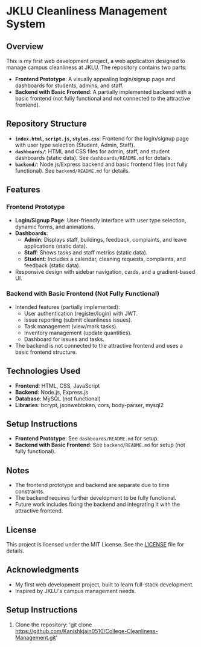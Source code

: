 # JKLU Cleanliness Management System

## Overview
This is my first web development project, a web application designed to manage campus cleanliness at JKLU. The repository contains two parts:
- **Frontend Prototype**: A visually appealing login/signup page and dashboards for students, admins, and staff.
- **Backend with Basic Frontend**: A partially implemented backend with a basic frontend (not fully functional and not connected to the attractive frontend).

## Repository Structure
- **`index.html`, `script.js`, `styles.css`**: Frontend for the login/signup page with user type selection (Student, Admin, Staff).
- **`dashboards/`**: HTML and CSS files for admin, staff, and student dashboards (static data). See `dashboards/README.md` for details.
- **`backend/`**: Node.js/Express backend and basic frontend files (not fully functional). See `backend/README.md` for details.

## Features
### Frontend Prototype
- **Login/Signup Page**: User-friendly interface with user type selection, dynamic forms, and animations.
- **Dashboards**:
  - **Admin**: Displays staff, buildings, feedback, complaints, and leave applications (static data).
  - **Staff**: Shows tasks and staff metrics (static data).
  - **Student**: Includes a calendar, cleaning requests, complaints, and feedback (static data).
- Responsive design with sidebar navigation, cards, and a gradient-based UI.

### Backend with Basic Frontend (Not Fully Functional)
- Intended features (partially implemented):
  - User authentication (register/login) with JWT.
  - Issue reporting (submit cleanliness issues).
  - Task management (view/mark tasks).
  - Inventory management (update quantities).
  - Dashboard for issues and tasks.
- The backend is not connected to the attractive frontend and uses a basic frontend structure.

## Technologies Used
- **Frontend**: HTML, CSS, JavaScript
- **Backend**: Node.js, Express.js
- **Database**: MySQL (not functional)
- **Libraries**: bcrypt, jsonwebtoken, cors, body-parser, mysql2

## Setup Instructions
- **Frontend Prototype**: See `dashboards/README.md` for setup.
- **Backend with Basic Frontend**: See `backend/README.md` for setup (not fully functional).

## Notes
- The frontend prototype and backend are separate due to time constraints.
- The backend requires further development to be fully functional.
- Future work includes fixing the backend and integrating it with the attractive frontend.

## License
This project is licensed under the MIT License. See the [LICENSE](LICENSE) file for details.

## Acknowledgments
- My first web development project, built to learn full-stack development.
- Inspired by JKLU's campus management needs.

## Setup Instructions
1. Clone the repository: 'git clone https://github.com/Kanishkjain0510/College-Cleanliness-Management.git'